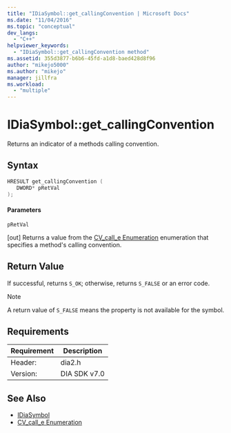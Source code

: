 ```yaml
---
title: "IDiaSymbol::get_callingConvention | Microsoft Docs"
ms.date: "11/04/2016"
ms.topic: "conceptual"
dev_langs:
  - "C++"
helpviewer_keywords:
  - "IDiaSymbol::get_callingConvention method"
ms.assetid: 355d3877-b6b6-45fd-a1d8-baed428d8f96
author: "mikejo5000"
ms.author: "mikejo"
manager: jillfra
ms.workload:
  - "multiple"
---
```

# IDiaSymbol::get_callingConvention
Returns an indicator of a methods calling convention.

## Syntax

```C++
HRESULT get_callingConvention ( 
   DWORD* pRetVal
);
```

#### Parameters
 `pRetVal`

[out] Returns a value from the [CV_call_e Enumeration](../../debugger/debug-interface-access/cv-call-e.md) enumeration that specifies a method's calling convention.

## Return Value
 If successful, returns `S_OK`; otherwise, returns `S_FALSE` or an error code.

> [!NOTE]
> A return value of `S_FALSE` means the property is not available for the symbol.

## Requirements

|Requirement|Description|
|-----------------|-----------------|
|Header:|dia2.h|
|Version:|DIA SDK v7.0|

## See Also
- [IDiaSymbol](../../debugger/debug-interface-access/idiasymbol.md)
- [CV_call_e Enumeration](../../debugger/debug-interface-access/cv-call-e.md)